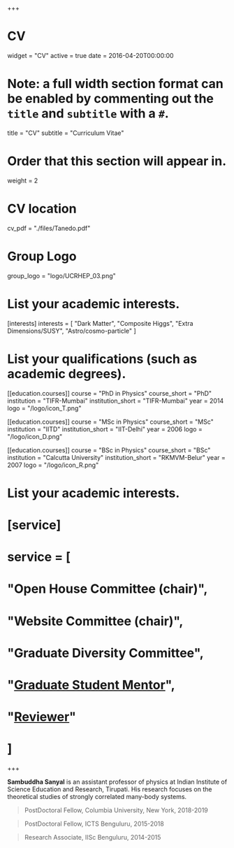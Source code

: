 +++
# CV
widget = "CV"
active = true
date = 2016-04-20T00:00:00

# Note: a full width section format can be enabled by commenting out the `title` and `subtitle` with a `#`.
title = "CV"
subtitle = "Curriculum Vitae"

# Order that this section will appear in.
weight = 2

# CV location
cv_pdf = "./files/Tanedo.pdf"

# Group Logo
group_logo = "logo/UCRHEP_03.png"


# List your academic interests.
[interests]
  interests = [
    "Dark Matter",
    "Composite Higgs",
    "Extra Dimensions/SUSY",
    "Astro/cosmo-particle"
  ]

# List your qualifications (such as academic degrees).
[[education.courses]]
  course = "PhD in Physics"
  course_short = "PhD"
  institution = "TIFR-Mumbai"
  institution_short = "TIFR-Mumbai"
  year = 2014
  logo = "/logo/icon_T.png"

[[education.courses]]
  course = "MSc in Physics"
  course_short = "MSc"
  institution = "IITD"
  institution_short = "IIT-Delhi"
  year = 2006
  logo = "/logo/icon_D.png"

[[education.courses]]
  course = "BSc in Physics"
  course_short = "BSc"
  institution = "Calcutta University"
  institution_short = "RKMVM-Belur"
  year = 2007
  logo = "/logo/icon_R.png"


# List your academic interests.
# [service]
 # service = [
 #   "Open House Committee (chair)",
 #   "Website Committee (chair)",
 #   "Graduate Diversity Committee",
 #   "[Graduate Student Mentor](https://gradmentors.ucr.edu)",
 #   "[Reviewer](https://publons.com/author/637273/)"
 # ]

+++

**Sambuddha Sanyal** is an assistant professor of physics at Indian Institute of Science Education and Research, Tirupati. His research focuses on the theoretical studies of strongly correlated many-body systems.
> PostDoctoral Fellow, Columbia University, New York, 2018-2019   

> PostDoctoral Fellow, ICTS Benguluru, 2015-2018

> Research Associate, IISc Benguluru, 2014-2015

